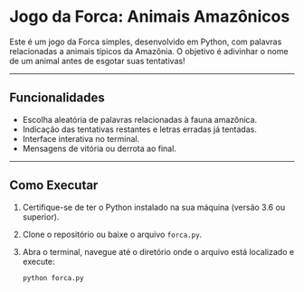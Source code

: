 # Jogo da Forca: Animais Amazônicos

Este é um jogo da Forca simples, desenvolvido em Python, com palavras relacionadas a animais típicos da Amazônia. O objetivo é adivinhar o nome de um animal antes de esgotar suas tentativas!

---

## Funcionalidades

- Escolha aleatória de palavras relacionadas à fauna amazônica.
- Indicação das tentativas restantes e letras erradas já tentadas.
- Interface interativa no terminal.
- Mensagens de vitória ou derrota ao final.

---

## Como Executar

1. Certifique-se de ter o Python instalado na sua máquina (versão 3.6 ou superior).
2. Clone o repositório ou baixe o arquivo `forca.py`.
3. Abra o terminal, navegue até o diretório onde o arquivo está localizado e execute:

   ```bash
   python forca.py
